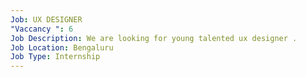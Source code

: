 ```yaml
---
Job: UX DESIGNER
"Vaccancy ": 6
Job Description: We are looking for young talented ux designer .
Job Location: Bengaluru
Job Type: Internship
---
```

